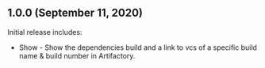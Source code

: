 ## 1.0.0 (September 11, 2020)
Initial release includes:
- Show - Show the dependencies build and a link to vcs of a specific build name & build number in Artifactory.
